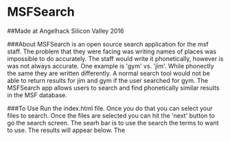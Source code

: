 # MSFSearch
##Made at Angelhack Silicon Valley 2016

###About
MSFSearch is an open source search application for the msf staff. The problem that they were facing was writing names of places was impossible to do accurately. The staff would write it phonetically, however is was not always accurate. One example is 'gym' vs. 'jim'. While phonectly the same they are written differently. A normal search tool would not be able to return results for jim and gym if the user searched for gym. The MSFSearch app allows users to search and find phonetically similar results in the MSF database.

###To Use
Run the index.html file. Once you do that you can select your files to search. Once the files are selected you can hit the 'next' button to go the search screen. The searh bar is to use the search the terms to want to use. The results will appear below. The
